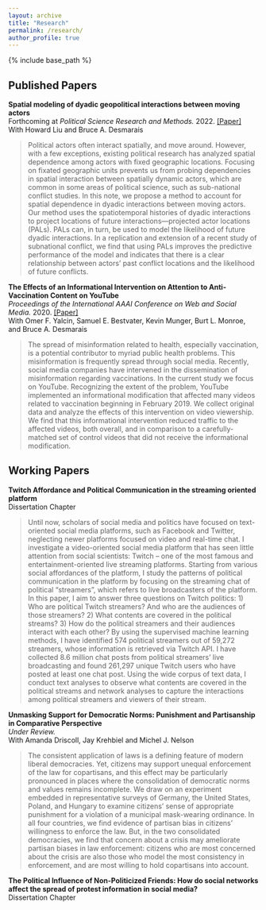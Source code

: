 ```yaml
---
layout: archive
title: "Research"
permalink: /research/
author_profile: true
---
```


{% include base_path %}

## Published Papers

**Spatial modeling of dyadic geopolitical interactions between moving actors** <br> 
Forthcoming at *Political Science Research and Methods.* 2022. [[Paper]](https://github.com/clearingkim/clearingkim.github.io/blob/master/files/Predicting_Dyadic_Movements_forthcoming.pdf) <br>
With Howard Liu and Bruce A. Desmarais <br>
> Political actors often interact spatially, and move around. However, with a few exceptions, existing political research has analyzed spatial dependence among actors with fixed geographic locations. Focusing on fixated geographic units prevents us from probing dependencies in spatial interaction between spatially dynamic actors, which are common in some areas of political science, such as sub-national conflict studies. In this note, we propose a method to account for spatial dependence in dyadic interactions between moving actors. Our method uses the spatiotemporal histories of dyadic interactions to project locations of future interactions—projected actor locations (PALs). PALs can, in turn, be used to model the likelihood of future dyadic interactions. In a replication and extension of a recent study of subnational conflict, we find that using PALs improves the predictive performance of the model and indicates that there is a clear relationship between actors’ past conflict locations and the likelihood of future conflicts.

**The Effects of an Informational Intervention on Attention to Anti-Vaccination Content on YouTube** <br>
*Proceedings of the International AAAI Conference on Web and Social Media.* 2020. [[Paper]](https://ojs.aaai.org/index.php/ICWSM/article/view/7364) <br>
With Omer F. Yalcin, Samuel E. Bestvater, Kevin Munger, Burt L. Monroe, and Bruce A. Desmarais <br>
> The spread of misinformation related to health, especially vaccination, is a potential contributor to myriad public health problems. This misinformation is frequently spread through social media. Recently, social media companies have intervened in the dissemination of misinformation regarding vaccinations. In the current study we focus on YouTube. Recognizing the extent of the problem, YouTube implemented an informational modification that affected many videos related to vaccination beginning in February 2019. We collect original data and analyze the effects of this intervention on video viewership. We find that this informational intervention reduced traffic to the affected videos, both overall, and in comparison to a carefully-matched set of control videos that did not receive the informational modification.


## Working Papers

**Twitch Affordance and Political Communication in the streaming oriented platform** <br>
Dissertation Chapter <br>
> Until now, scholars of social media and politics have focused on text-oriented social media platforms, such as Facebook and Twitter, neglecting newer platforms focused on video and real-time chat. I investigate a video-oriented social media platform that has seen little attention from social scientists: Twitch – one of the most famous and entertainment-oriented live streaming platforms. Starting from various social affordances of the platform, I study the patterns of political communication in the platform by focusing on the streaming chat of political “streamers”, which refers to live broadcasters of the platform. In this paper, I aim to answer three questions on Twitch politics: 1) Who are political Twitch streamers? And who are the audiences of those streamers? 2) What contents are covered in the political streams? 3) How do the political streamers and their audiences interact with each other? By using the supervised machine learning methods, I have identified 574 political streamers out of 59,272 streamers, whose information is retrieved via Twitch API. I have collected 8.6 million chat posts from political streamers’ live broadcasting and found 261,297 unique Twitch users who have posted at least one chat post. Using the wide corpus of text data, I conduct text analyses to observe what contents are covered in the political streams and network analyses to capture the interactions among political streamers and viewers of their stream.

**Unmasking Support for Democratic Norms: Punishment and Partisanship in Comparative Perspective** <br>
*Under Review.* <br>
With Amanda Driscoll, Jay Krehbiel and Michel J. Nelson <br>
> The consistent application of laws is a defining feature of modern liberal democracies. Yet, citizens may support unequal enforcement of the law for copartisans, and this effect may be particularly pronounced in places where the consolidation of democratic norms and values remains incomplete. We draw on an experiment embedded in representative surveys of Germany, the United States, Poland, and Hungary to examine citizens’ sense of appropriate punishment for a violation of a municipal mask-wearing ordinance. In all four countries, we find evidence of partisan bias in citizens’ willingness to enforce the law. But, in the two consolidated democracies, we find that concern about a crisis may ameliorate partisan biases in law enforcement: citizens who are most concerned about the crisis are also those who model the most consistency in enforcement, and are most willing to hold copartisans into account.

**The Political Influence of Non-Politicized Friends: How do social networks affect the spread of protest information in social media?** <br>
Dissertation Chapter <br>

